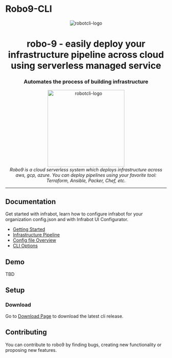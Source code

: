 # Robo9-CLI



<p align="center">
  <img src="git/robo9-cli/docs/src/_static/assets/images/space-bot-blue-png.png" alt="robotcli-logo" />
</p>

<h1 align="center">robo-9 - easily deploy your infrastructure pipeline across cloud using serverless managed service</h1>
<h3 align="center"> Automates the process of building infrastructure
</h3>
<p align="center">
  <img src="git/robo9-cli/docs/src/_static/assets/images/controller-img.png" alt="robotcli-logo" width="240px" height="240px" />
  <br>
  <i>Robo9 is a cloud serverless system which deploys infrastructure across aws, gcp, azure. You can deploy pipelines using your favorite tool: Terraform, Ansible, Packer, Chef, etc.</i>
  <br>
</p>


<hr>

## Documentation

Get started with infrabot, learn how to configure infrabot for your organization config.json and with Infrabot UI Configurator.

- [Getting Started][quickstart]
- [Infrastructure Pipeline][infrapipeline]
- [Config file Overview][configoverview]
- [CLI Options][cli]

## Demo

TBD

## Setup


### Download
Go to [Download Page][downloadcli] to download the latest cli release.

## Contributing
You can contribute to robo9 by finding bugs, creating new functionality or proposing new features.


[quickstart]: https://www.google.ca/
[infrapipeline]: https://www.google.ca/
[configoverview]: https://www.google.ca/
[cli]: https://www.google.ca/
[downloadcli]: https://www.google.ca/